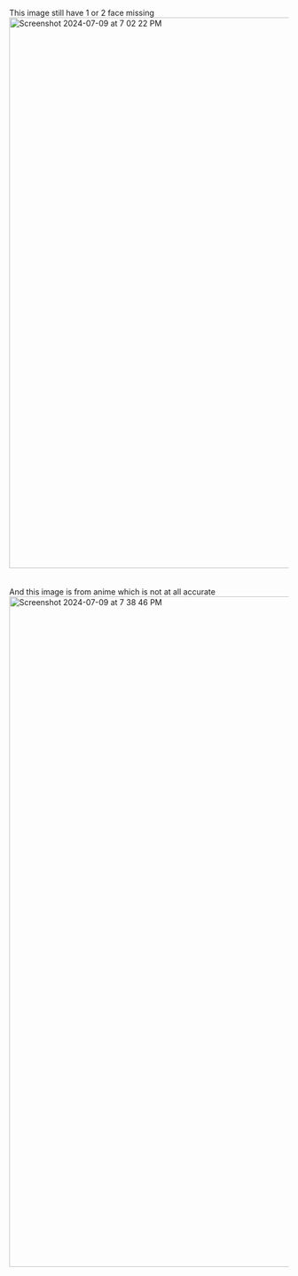 This image still have 1 or 2 face missing
<img width="993" alt="Screenshot 2024-07-09 at 7 02 22 PM" src="https://github.com/AnkurKonan/Python_Projects/assets/112815485/ff49a9ef-b507-4358-bf49-b0a9bc604e1c">
<br>
<br>
<br>
And this image is from anime which is not at all accurate
<img width="1209" alt="Screenshot 2024-07-09 at 7 38 46 PM" src="https://github.com/AnkurKonan/Python_Projects/assets/112815485/087f12ec-5154-4533-8da2-4e699ea0ec88">
